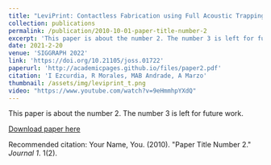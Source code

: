 ```yaml
---
title: "LeviPrint: Contactless Fabrication using Full Acoustic Trapping of Elongated Parts"
collection: publications
permalink: /publication/2010-10-01-paper-title-number-2
excerpt: 'This paper is about the number 2. The number 3 is left for future work.'
date: 2021-2-20
venue: 'SIGGRAPH 2022'
link: 'https://doi.org/10.21105/joss.01722'
paperurl: 'http://academicpages.github.io/files/paper2.pdf'
citation: 'I Ezcurdia, R Morales, MAB Andrade, A Marzo'
thumbnail: /assets/img/leviprint_t.png
video: "https://www.youtube.com/watch?v=9eHmmhpYXdQ"
---
```

This paper is about the number 2. The number 3 is left for future work.

[Download paper here](http://academicpages.github.io/files/paper2.pdf)

Recommended citation: Your Name, You. (2010). "Paper Title Number 2." <i>Journal 1</i>. 1(2).